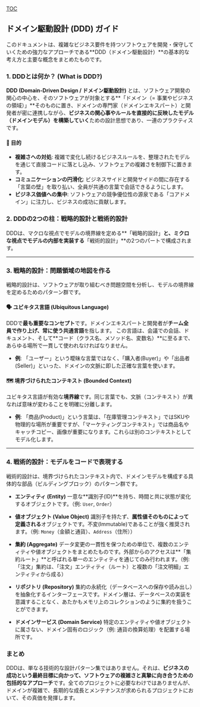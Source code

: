 [TOC](/docs/TOC.md)

## ドメイン駆動設計 (DDD) ガイド

このドキュメントは、複雑なビジネス要件を持つソフトウェアを開発・保守していくための強力なアプローチである\*\*DDD（ドメイン駆動設計）\*\*の基本的な考え方と主要な概念をまとめたものです。

### 1\. DDDとは何か？ (What is DDD?)

**DDD (Domain-Driven Design / ドメイン駆動設計)** とは、ソフトウェア開発の関心の中心を、そのソフトウェアが対象とする\*\*「ドメイン（= 事業やビジネスの領域）」\*\*そのものに置き、ドメインの専門家（ドメインエキスパート）と開発者が密に連携しながら、**ビジネスの関心事やルールを直接的に反映したモデル（ドメインモデル）を構築していく**ための設計思想であり、一連のプラクティスです。

#### 🎯 目的

  * **複雑さへの対処**: 複雑で変化し続けるビジネスルールを、整理されたモデルを通じて直接コードに落とし込み、ソフトウェアの複雑さを制御下に置きます。
  * **コミュニケーションの円滑化**: ビジネスサイドと開発サイドの間に存在する「言葉の壁」を取り払い、全員が共通の言葉で会話できるようにします。
  * **ビジネス価値への集中**: ソフトウェアの競争優位性の源泉である「コアドメイン」に注力し、ビジネスの成功に貢献します。

### 2\. DDDの2つの柱：戦略的設計と戦術的設計

DDDは、マクロな視点でモデルの境界線を定める\*\*「戦略的設計」**と、ミクロな視点でモデルの内部を実装する**「戦術的設計」\*\*の2つのパートで構成されます。

-----

### 3\. 戦略的設計：問題領域の地図を作る

戦略的設計は、ソフトウェアが取り組むべき問題空間を分析し、モデルの境界線を定めるためのパターン群です。

#### 🗣️ ユビキタス言語 (Ubiquitous Language)

DDDで**最も重要なコンセプト**です。ドメインエキスパートと開発者が**チーム全員で作り上げ、常に使う共通言語**を指します。
この言語は、会議での会話、ドキュメント、そして\*\*コード（クラス名、メソッド名、変数名）\*\*に至るまで、あらゆる場所で一貫して使われなければなりません。

  * **例**: 「ユーザー」という曖昧な言葉ではなく、「購入者(Buyer)」や「出品者(Seller)」といった、ドメインの文脈に即した正確な言葉を使います。

#### 🗺️ 境界づけられたコンテキスト (Bounded Context)

ユビキタス言語が有効な**境界線**です。同じ言葉でも、文脈（コンテキスト）が異なれば意味が変わることを明確に分離します。

  * **例**: 「商品(Product)」という言葉は、「在庫管理コンテキスト」ではSKUや物理的な場所が重要ですが、「マーケティングコンテキスト」では商品名やキャッチコピー、画像が重要になります。これらは別のコンテキストとしてモデル化します。

-----

### 4\. 戦術的設計：モデルをコードで表現する

戦術的設計は、境界づけられたコンテキスト内で、ドメインモデルを構成する具体的な部品（ビルディングブロック）のパターン群です。

  * **エンティティ (Entity)**
    一意な\*\*識別子(ID)\*\*を持ち、時間と共に状態が変化するオブジェクトです。（例: `User`, `Order`）

  * **値オブジェクト (Value Object)**
    識別子を持たず、**属性値そのものによって定義される**オブジェクトです。不変(Immutable)であることが強く推奨されます。（例: `Money`（金額と通貨）、`Address`（住所））

  * **集約 (Aggregate)**
    データ変更の一貫性を保つための単位で、複数のエンティティや値オブジェクトをまとめたものです。外部からのアクセスは\*\*「集約ルート」\*\*と呼ばれる単一のエンティティを通じてのみ行われます。（例: 「注文」集約は、「注文」エンティティ（ルート）と複数の「注文明細」エンティティから成る）

  * **リポジトリ (Repository)**
    集約の永続化（データベースへの保存や読み出し）を抽象化するインターフェースです。ドメイン層は、データベースの実装を意識することなく、あたかもメモリ上のコレクションのように集約を扱うことができます。

  * **ドメインサービス (Domain Service)**
    特定のエンティティや値オブジェクトに属さない、ドメイン固有のロジック（例: 通貨の換算処理）を配置する場所です。

### まとめ

DDDは、単なる技術的な設計パターン集ではありません。それは、**ビジネスの成功という最終目標に向かって、ソフトウェアの複雑さと真摯に向き合うための包括的なアプローチ**です。全てのプロジェクトに必要なわけではありませんが、ドメインが複雑で、長期的な成長とメンテナンスが求められるプロジェクトにおいて、その真価を発揮します。
